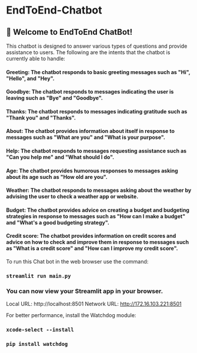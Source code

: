 # EndToEnd-Chatbot
## 👋 Welcome to EndToEnd ChatBot!
This chatbot is designed to answer various types of questions and provide assistance to users. The following are the intents that the chatbot is currently able to handle:

#### Greeting: The chatbot responds to basic greeting messages such as "Hi", "Hello", and "Hey".
#### Goodbye: The chatbot responds to messages indicating the user is leaving such as "Bye" and "Goodbye".
#### Thanks: The chatbot responds to messages indicating gratitude such as "Thank you" and "Thanks".
#### About: The chatbot provides information about itself in response to messages such as "What are you" and "What is your purpose".
#### Help: The chatbot responds to messages requesting assistance such as "Can you help me" and "What should I do".
#### Age: The chatbot provides humorous responses to messages asking about its age such as "How old are you".
#### Weather: The chatbot responds to messages asking about the weather by advising the user to check a weather app or website.
#### Budget: The chatbot provides advice on creating a budget and budgeting strategies in response to messages such as "How can I make a budget" and "What's a good budgeting strategy".
#### Credit score: The chatbot provides information on credit scores and advice on how to check and improve them in response to messages such as "What is a credit score" and "How can I improve my credit score".

To run this Chat bot in the web browser use the command:
### `streamlit run main.py`

### You can now view your Streamlit app in your browser.

  Local URL: http://localhost:8501
  Network URL: http://172.16.103.221:8501

  For better performance, install the Watchdog module:

  ### `xcode-select --install`
  ### `pip install watchdog`
